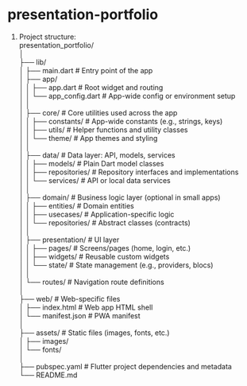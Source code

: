 # presentation-portfolio

1) Project structure:  <br/>
   presentation_portfolio/<br/>
   │<br/>
   ├── lib/<br/>
   │   ├── main.dart                # Entry point of the app<br/>
   │   ├── app/<br/>
   │   │   ├── app.dart             # Root widget and routing<br/>
   │   │   └── app_config.dart      # App-wide config or environment setup<br/>
   │   │<br/>
   │   ├── core/                    # Core utilities used across the app<br/>
   │   │   ├── constants/           # App-wide constants (e.g., strings, keys)<br/>
   │   │   ├── utils/               # Helper functions and utility classes<br/>
   │   │   └── theme/               # App themes and styling<br/>
   │   │<br/>
   │   ├── data/                    # Data layer: API, models, services<br/>
   │   │   ├── models/              # Plain Dart model classes<br/>
   │   │   ├── repositories/        # Repository interfaces and implementations<br/>
   │   │   └── services/            # API or local data services<br/>
   │   │<br/>
   │   ├── domain/                  # Business logic layer (optional in small apps)<br/>
   │   │   ├── entities/            # Domain entities<br/>
   │   │   ├── usecases/            # Application-specific logic<br/>
   │   │   └── repositories/        # Abstract classes (contracts)<br/>
   │   │<br/>
   │   ├── presentation/           # UI layer<br/>
   │   │   ├── pages/              # Screens/pages (home, login, etc.)<br/>
   │   │   ├── widgets/            # Reusable custom widgets<br/>
   │   │   └── state/              # State management (e.g., providers, blocs)<br/>
   │   │<br/>
   │   └── routes/                 # Navigation route definitions<br/>
   │<br/>
   ├── web/                        # Web-specific files<br/>
   │   ├── index.html              # Web app HTML shell<br/>
   │   └── manifest.json           # PWA manifest<br/>
   │<br/>
   ├── assets/                     # Static files (images, fonts, etc.)<br/>
   │   ├── images/<br/>
   │   └── fonts/<br/>
   │<br/>
   ├── pubspec.yaml                # Flutter project dependencies and metadata<br/>
   └── README.md<br/><br/>